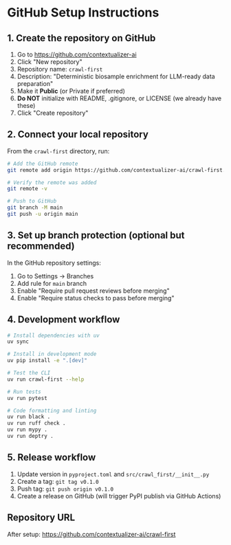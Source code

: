 # GitHub Setup Instructions

## 1. Create the repository on GitHub

1. Go to https://github.com/contextualizer-ai
2. Click "New repository"
3. Repository name: `crawl-first`
4. Description: "Deterministic biosample enrichment for LLM-ready data preparation"
5. Make it **Public** (or Private if preferred)
6. **Do NOT** initialize with README, .gitignore, or LICENSE (we already have these)
7. Click "Create repository"

## 2. Connect your local repository

From the `crawl-first` directory, run:

```bash
# Add the GitHub remote
git remote add origin https://github.com/contextualizer-ai/crawl-first.git

# Verify the remote was added
git remote -v

# Push to GitHub
git branch -M main
git push -u origin main
```

## 3. Set up branch protection (optional but recommended)

In the GitHub repository settings:
1. Go to Settings → Branches
2. Add rule for `main` branch
3. Enable "Require pull request reviews before merging"
4. Enable "Require status checks to pass before merging"

## 4. Development workflow

```bash
# Install dependencies with uv
uv sync

# Install in development mode
uv pip install -e ".[dev]"

# Test the CLI
uv run crawl-first --help

# Run tests
uv run pytest

# Code formatting and linting
uv run black .
uv run ruff check .
uv run mypy .
uv run deptry .
```

## 5. Release workflow

1. Update version in `pyproject.toml` and `src/crawl_first/__init__.py`
2. Create a tag: `git tag v0.1.0`
3. Push tag: `git push origin v0.1.0`
4. Create a release on GitHub (will trigger PyPI publish via GitHub Actions)

## Repository URL
After setup: https://github.com/contextualizer-ai/crawl-first